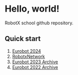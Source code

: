 # Hello, world!
RobotX school github repository. 

## Quick start
1. [Eurobot 2024](https://github.com/robotx-school/eurobot-2024)
2. [RobotxNetwork](https://github.com/robotx-school/RobotxNetwork)
3. [Eurobot 2023 Archive](https://github.com/robotx-school/eurobot-2023)
4. [Eurobot 2022 Archive](https://github.com/robotx-school/eurobot-2022)
